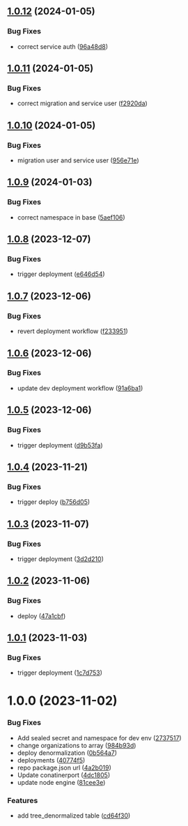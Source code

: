 ## [1.0.12](https://github.com/Greenstand/treetracker-denormalization/compare/v1.0.11...v1.0.12) (2024-01-05)


### Bug Fixes

* correct service auth ([96a48d8](https://github.com/Greenstand/treetracker-denormalization/commit/96a48d8b261f672a4d9bc3e37c398531c5ed9a6e))

## [1.0.11](https://github.com/Greenstand/treetracker-denormalization/compare/v1.0.10...v1.0.11) (2024-01-05)


### Bug Fixes

* correct migration and service user ([f2920da](https://github.com/Greenstand/treetracker-denormalization/commit/f2920daa8fa74c52900c0baefb92102f957db746))

## [1.0.10](https://github.com/Greenstand/treetracker-denormalization/compare/v1.0.9...v1.0.10) (2024-01-05)


### Bug Fixes

* migration user and service user ([956e71e](https://github.com/Greenstand/treetracker-denormalization/commit/956e71ea9226147a550c271b628acac343cccaed))

## [1.0.9](https://github.com/Greenstand/treetracker-denormalization/compare/v1.0.8...v1.0.9) (2024-01-03)


### Bug Fixes

* correct namespace in base ([5aef106](https://github.com/Greenstand/treetracker-denormalization/commit/5aef106626d5ef89873ea3dc88b9cbadefa61e4c))

## [1.0.8](https://github.com/Greenstand/treetracker-denormalization/compare/v1.0.7...v1.0.8) (2023-12-07)


### Bug Fixes

* trigger deployment ([e646d54](https://github.com/Greenstand/treetracker-denormalization/commit/e646d54728ffae930fb39608b1a71a37c6ee0a12))

## [1.0.7](https://github.com/Greenstand/treetracker-denormalization/compare/v1.0.6...v1.0.7) (2023-12-06)


### Bug Fixes

* revert deployment workflow ([f233951](https://github.com/Greenstand/treetracker-denormalization/commit/f2339515a995de1d691e34ea5df8096d7c726717))

## [1.0.6](https://github.com/Greenstand/treetracker-denormalization/compare/v1.0.5...v1.0.6) (2023-12-06)


### Bug Fixes

* update dev deployment workflow ([91a6ba1](https://github.com/Greenstand/treetracker-denormalization/commit/91a6ba13ceee13c1c164fd44174add303b448acc))

## [1.0.5](https://github.com/Greenstand/treetracker-denormalization/compare/v1.0.4...v1.0.5) (2023-12-06)


### Bug Fixes

* trigger deployment ([d9b53fa](https://github.com/Greenstand/treetracker-denormalization/commit/d9b53fa79cb8add497b539a59bf8501c4b039e0a))

## [1.0.4](https://github.com/Greenstand/treetracker-denormalization/compare/v1.0.3...v1.0.4) (2023-11-21)


### Bug Fixes

* trigger deploy ([b756d05](https://github.com/Greenstand/treetracker-denormalization/commit/b756d055bd2946c64f6759e330303e9b4420934a))

## [1.0.3](https://github.com/Greenstand/treetracker-denormalization/compare/v1.0.2...v1.0.3) (2023-11-07)


### Bug Fixes

* trigger deployment ([3d2d210](https://github.com/Greenstand/treetracker-denormalization/commit/3d2d2104266feb93d76f8dfdffc52cef0ca1696d))

## [1.0.2](https://github.com/Greenstand/treetracker-denormalization/compare/v1.0.1...v1.0.2) (2023-11-06)


### Bug Fixes

* deploy ([47a1cbf](https://github.com/Greenstand/treetracker-denormalization/commit/47a1cbfc66803a25a575b1705ec0232c0d9ef8a7))

## [1.0.1](https://github.com/Greenstand/treetracker-denormalization/compare/v1.0.0...v1.0.1) (2023-11-03)


### Bug Fixes

* trigger deployment ([1c7d753](https://github.com/Greenstand/treetracker-denormalization/commit/1c7d7533e121ec7e68cc3d809fd52b19c4caf5ee))

# 1.0.0 (2023-11-02)


### Bug Fixes

* Add sealed secret and namespace for dev env ([2737517](https://github.com/Greenstand/treetracker-denormalization/commit/27375178961d1b8e70f4b7f5f11c830cf7e4df7a))
* change organizations to array ([984b93d](https://github.com/Greenstand/treetracker-denormalization/commit/984b93d1e9f9e2b20967fa3da4e76c0ac0b5ef7c))
* deploy denormalization ([0b564a7](https://github.com/Greenstand/treetracker-denormalization/commit/0b564a7088c32f002e9253b9431b355226b117aa))
* deployments ([40774f5](https://github.com/Greenstand/treetracker-denormalization/commit/40774f53c997d32e3943de36542bc7b8b4ae84f5))
* repo package.json url ([4a2b019](https://github.com/Greenstand/treetracker-denormalization/commit/4a2b019399f4cf12c1dd4b2a9e244d9fa5c497e7))
* Update conatinerport ([4dc1805](https://github.com/Greenstand/treetracker-denormalization/commit/4dc1805193078b3b503ff44e35ed949e7f85702c))
* update node engine ([81cee3e](https://github.com/Greenstand/treetracker-denormalization/commit/81cee3e93c8d70b4dd6ddb1ba913bcde78f41836))


### Features

* add tree_denormalized table ([cd64f30](https://github.com/Greenstand/treetracker-denormalization/commit/cd64f3057445ccd7d7341afd27d9835b11952970))

